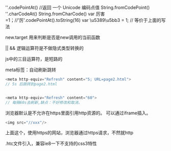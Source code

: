 

''.codePointAt()  //返回 一个 Unicode 编码点值  String.fromCodePoint()
''.charCodeAt()  String.fromCharCode()
var 厉害=1；//'厉'.codePointAt().toString(16)
var \u5389\u5bb3 = 1; // 等价于上面的写法


new.target   用来判断是否是new调用的当前函数

|| && 逻辑运算符是不做隐式类型转换的

js中的三目运算符，是短路的




meta标签：自动刷新跳转 
```js
<meta http-equiv="Refresh" content="5; URL=page2.html"> 
// 5s 后跳转到page2.html 


<meta http-equiv="Refresh" content="60">
// 每隔60s去刷新,缺点：不好修改和取消。
``` 


浏览器默认是不允许在https里面引用http资源的。  可以通过iframe插入。

```js
<img src="//xxx"/>
```
上面这个，使用https的网站，浏览器通过https请求，不然就http 



.htc文件引入，兼容ie8一下不支持的css3特性